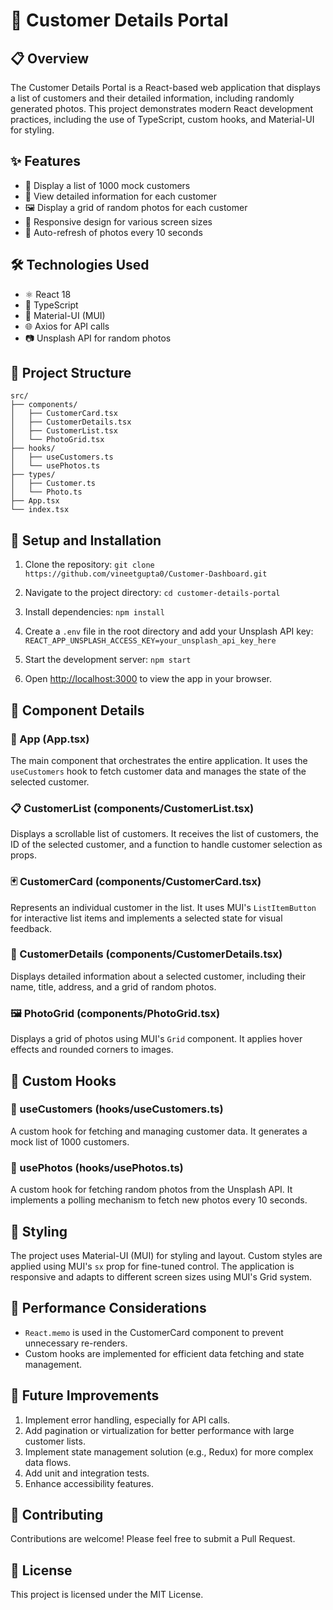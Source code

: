 # 🏢 Customer Details Portal

## 📋 Overview

The Customer Details Portal is a React-based web application that displays a list of customers and their detailed information, including randomly generated photos. This project demonstrates modern React development practices, including the use of TypeScript, custom hooks, and Material-UI for styling.

## ✨ Features

- 📜 Display a list of 1000 mock customers
- 👤 View detailed information for each customer
- 🖼️ Display a grid of random photos for each customer
- 📱 Responsive design for various screen sizes
- 🔄 Auto-refresh of photos every 10 seconds

## 🛠️ Technologies Used

- ⚛️ React 18
- 📘 TypeScript
- 🎨 Material-UI (MUI)
- 🌐 Axios for API calls
- 📷 Unsplash API for random photos

## 📁 Project Structure


```
src/
├── components/
│   ├── CustomerCard.tsx
│   ├── CustomerDetails.tsx
│   ├── CustomerList.tsx
│   └── PhotoGrid.tsx
├── hooks/
│   ├── useCustomers.ts
│   └── usePhotos.ts
├── types/
│   ├── Customer.ts
│   └── Photo.ts
├── App.tsx
└── index.tsx
```
##  🚀 Setup and Installation

1. Clone the repository:
```git clone https://github.com/vineetgupta0/Customer-Dashboard.git```
2. Navigate to the project directory:
```cd customer-details-portal```
3. Install dependencies:
```npm install```

4. Create a `.env` file in the root directory and add your Unsplash API key:
```REACT_APP_UNSPLASH_ACCESS_KEY=your_unsplash_api_key_here```
5. Start the development server:
```npm start```
6. Open [http://localhost:3000](http://localhost:3000) to view the app in your browser.


## 🧩 Component Details

### 🌟 App (App.tsx)
The main component that orchestrates the entire application. It uses the `useCustomers` hook to fetch customer data and manages the state of the selected customer.

### 📋 CustomerList (components/CustomerList.tsx)
Displays a scrollable list of customers. It receives the list of customers, the ID of the selected customer, and a function to handle customer selection as props.

### 🃏 CustomerCard (components/CustomerCard.tsx)
Represents an individual customer in the list. It uses MUI's `ListItemButton` for interactive list items and implements a selected state for visual feedback.

### 📄 CustomerDetails (components/CustomerDetails.tsx)
Displays detailed information about a selected customer, including their name, title, address, and a grid of random photos.

### 🖼️ PhotoGrid (components/PhotoGrid.tsx)
Displays a grid of photos using MUI's `Grid` component. It applies hover effects and rounded corners to images.

## 🎣 Custom Hooks

### 👥 useCustomers (hooks/useCustomers.ts)
A custom hook for fetching and managing customer data. It generates a mock list of 1000 customers.

### 📸 usePhotos (hooks/usePhotos.ts)
A custom hook for fetching random photos from the Unsplash API. It implements a polling mechanism to fetch new photos every 10 seconds.

## 🎨 Styling

The project uses Material-UI (MUI) for styling and layout. Custom styles are applied using MUI's `sx` prop for fine-tuned control. The application is responsive and adapts to different screen sizes using MUI's Grid system.

## 🚀 Performance Considerations

-  `React.memo` is used in the CustomerCard component to prevent unnecessary re-renders.
-  Custom hooks are implemented for efficient data fetching and state management.

## 🔮 Future Improvements

1.  Implement error handling, especially for API calls.
2.  Add pagination or virtualization for better performance with large customer lists.
3.  Implement state management solution (e.g., Redux) for more complex data flows.
4.  Add unit and integration tests.
5.  Enhance accessibility features.

## 🤝 Contributing

Contributions are welcome! Please feel free to submit a Pull Request.

## 📄 License

This project is licensed under the MIT License.
